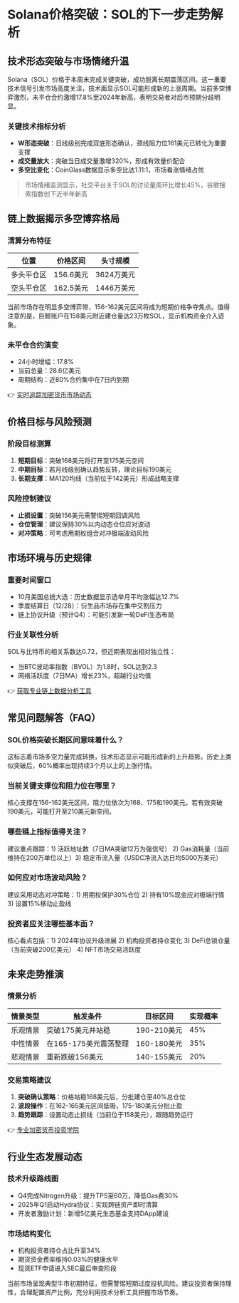 # Solana价格突破：SOL的下一步走势解析

## 技术形态突破与市场情绪升温

Solana（SOL）价格于本周末完成关键突破，成功脱离长期震荡区间。这一重要技术信号引发市场高度关注，技术面显示SOL可能形成新的上涨周期。当前多空博弈激烈，未平仓合约激增17.8%至2024年新高，表明交易者对后市预期分歧明显。

### 关键技术指标分析
- **W形态突破**：日线级别完成双底形态确认，颈线阻力位161美元已转化为重要支撑
- **成交量放大**：突破当日成交量激增320%，形成有效量价配合
- **多空比变化**：CoinGlass数据显示多空比达1.11:1，市场看涨情绪占优

> 市场情绪监测显示，社交平台关于SOL的讨论量周环比增长45%，谷歌搜索指数创下近半年新高

## 链上数据揭示多空博弈格局

### 清算分布特征
| 位置       | 价格区间   | 头寸规模  |
|------------|------------|-----------|
| 多头平仓区 | 156.6美元  | 3624万美元|
| 空头平仓区 | 162.5美元  | 1446万美元|

当前市场存在明显多空博弈带，156-162美元区间将成为短期价格争夺焦点。值得注意的是，巨鲸账户在158美元附近建仓量达23万枚SOL，显示机构资金介入迹象。

### 未平仓合约演变
- 24小时增幅：17.8%
- 当前总量：28.6亿美元
- 周期结构：近80%合约集中在7日内到期

👉 [实时追踪加密货币市场动态](https://bit.ly/okx_welcome)

## 价格目标与风险预测

### 阶段目标测算
1. **短期目标**：突破168美元将打开至175美元空间
2. **中期目标**：若月线级别确认趋势反转，理论目标190美元
3. **长期支撑**：MA120均线（当前位于142美元）形成战略支撑

### 风险控制建议
- **止损设置**：突破156美元需警惕短期回调风险
- **仓位管理**：建议保持30%以内动态仓位应对波动
- **对冲策略**：可考虑用期权组合对冲极端波动风险

## 市场环境与历史规律

### 重要时间窗口
- 10月美国总统大选：历史数据显示选举月平均涨幅达12.7%
- 季度结算日（12/28）：衍生品市场存在集中交割压力
- 链上协议升级（预计Q4）：可能引发新一轮DeFi生态布局

### 行业关联性分析
SOL与比特币的相关系数达0.72，但近期表现出相对独立性：
- 当BTC波动率指数（BVOL）为1.8时，SOL达到2.3
- 网络活跃度（7日MA）增长23%，超越行业均值

👉 [获取专业链上数据分析工具](https://bit.ly/okx_welcome)

## 常见问题解答（FAQ）

### SOL价格突破长期区间意味着什么？
这标志着市场多空力量完成转换，技术形态显示可能形成新的上升趋势。历史上类似突破后，60%概率出现持续3个月以上的上涨行情。

### 当前关键支撑位和阻力位在哪里？
核心支撑在156-162美元区间，阻力位依次为168、175和190美元。若有效突破190美元，可能打开至210美元新空间。

### 哪些链上指标值得关注？
建议重点跟踪：1) 活跃地址数（7日MA突破12万为强信号） 2) Gas消耗量（当前维持在200万单位以上）3) 稳定币流入量（USDC净流入达日均5000万美元）

### 如何应对市场波动风险？
建议采用动态对冲策略：1) 用期权保护30%仓位 2) 持有10%现金应对极端行情 3) 设置15%移动止盈线

### 投资者应关注哪些基本面？
核心看点包括：1) 2024年协议升级进展 2) 机构投资者持仓变化 3) DeFi总锁仓量（当前突破200亿美元） 4) NFT市场交易活跃度

## 未来走势推演

### 情景分析
| 情景类型   | 触发条件                | 目标区间    | 实现概率 |
|------------|-------------------------|-------------|----------|
| 乐观情景   | 突破175美元并站稳       | 190-210美元 | 45%      |
| 中性情景   | 在165-175美元震荡整理   | 160-180美元 | 35%      |
| 悲观情景   | 重新跌破156美元         | 140-155美元 | 20%      |

### 交易策略建议
1. **突破确认策略**：价格站稳168美元后，分批建仓至40%总仓位
2. **波段操作**：在162-165美元区间低吸，175-180美元分批止盈
3. **趋势跟踪**：设置动态止损线（当前位于158美元），跟随趋势运行

👉 [专业加密货币投资学院](https://bit.ly/okx_welcome)

## 行业生态发展动态

### 技术升级路线图
- Q4完成Nitrogen升级：提升TPS至60万，降低Gas费30%
- 2025年Q1启动Hydra协议：实现跨链资产即时清算
- 开发者激励计划：新增5亿美元生态基金支持DApp建设

### 市场结构变化
- 机构投资者持仓占比升至34%
- 期货资金费率维持0.03%的健康水平
- 现货ETF申请进入SEC最后审查阶段

当前市场呈现典型牛市初期特征，但需警惕短期过度投机风险。建议投资者保持理性，合理配置资产比例，充分利用技术分析工具把握市场节奏。